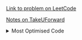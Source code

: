 [Link to problem on LeetCode](https://leetcode.com/problems/palindrome-partitioning-ii/)

[Notes on TakeUForward](https://takeuforward.org/dynamic-programming/striver-dp-series-dynamic-programming-problems/)

<details><summary>Most Optimised Code</summary>

![](https://github.com/archishmanghos/code-images/blob/master/DP-Striver/Lec-53.png)

</details>
